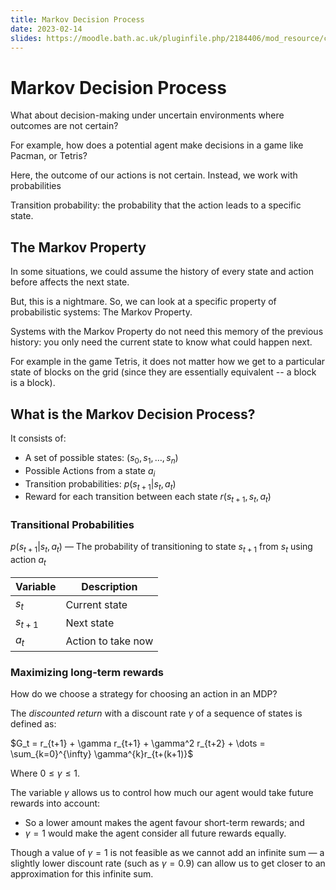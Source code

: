 ```yaml
---
title: Markov Decision Process
date: 2023-02-14
slides: https://moodle.bath.ac.uk/pluginfile.php/2184406/mod_resource/content/4/s2week2_MarkovDecisionProcess.pdf
---
```


# Markov Decision Process

What about decision-making under uncertain environments where outcomes are not certain?

For example, how does a potential agent make decisions in a game like Pacman, or Tetris?

Here, the outcome of our actions is not certain. Instead, we work with probabilities

Transition probability: the probability that the action leads to a specific state.

## The Markov Property
In some situations, we could assume the history of every
state and action before affects the next state.

But, this is a nightmare. So, we can look at a specific property of probabilistic systems:
The Markov Property.

Systems with the Markov Property do not need this memory of the previous history:
you only need the current state to know what could happen next.

For example in the game Tetris, it does not matter how we get to a particular state
of blocks on the grid (since they are essentially equivalent -- a block is a block).

## What is the Markov Decision Process?
It consists of:
* A set of possible states: $(s_0, s_1, \dots, s_n)$
* Possible Actions from a state $a_i$
* Transition probabilities: $p(s_{t+1} | s_t, a_t)$
* Reward for each transition between each state $r(s_{t+1}, s_t, a_t)$

### Transitional Probabilities

$p(s_{t+1} | s_{t}, a_t)$ &mdash; The probability of transitioning to state $s_{t+1}$ from $s_t$ using action $a_t$ 

| Variable | Description   |
|----------|---------------|
|$s_t$     | Current state |
|$s_{t+1}$ | Next state    |
|$a_t$     | Action to take now |

### Maximizing long-term rewards

How do we choose a strategy for choosing an action in an MDP?

The *discounted return* with a discount rate $\gamma$ of a sequence of states is defined as:

$G_t = r_{t+1} + \gamma r_{t+1} + \gamma^2 r_{t+2} + \dots = \sum_{k=0}^{\infty} \gamma^{k}r_{t+(k+1)}$

Where $0 \leq \gamma \leq 1$.

The variable $\gamma$ allows us to control how much our agent would take future rewards into account:
* So a lower amount makes the agent favour short-term rewards; and
* $\gamma = 1$ would make the agent consider all future rewards equally.

Though a value of $\gamma = 1$ is not feasible as we cannot add an infinite sum &mdash; a slightly lower discount rate (such as $\gamma = 0.9$) can allow us to get closer to an approximation for this infinite sum.
